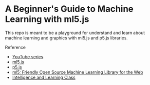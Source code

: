 # A Beginner's Guide to Machine Learning with ml5.js
This repo is meant to be a playground for understand and learn about machine learning and graphics with ml5.js and p5.js libraries.

Reference
* [YouTube series](https://www.youtube.com/playlist?list=PLRqwX-V7Uu6YPSwT06y_AEYTqIwbeam3y)
* [ml5.js](https://ml5js.org)
* [p5.js](https://p5js.org/)
* [ml5: Friendly Open Source Machine Learning Library for the Web](https://itp.nyu.edu/adjacent/issue-3/ml5-friendly-open-source-machine-learning-library-for-the-web/)
* [Intelligence and Learning Class](https://github.com/nature-of-code/NOC-S17-2-Intelligence-Learning/tree/master/week3-classification-regression)
